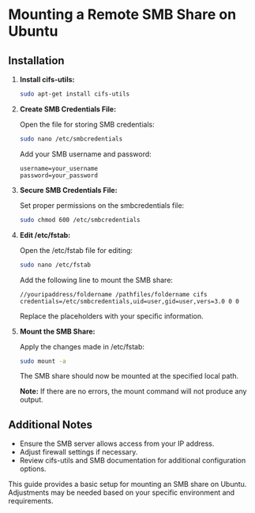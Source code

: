 # Mounting a Remote SMB Share on Ubuntu

## Installation

1. **Install cifs-utils:**

    ```bash
    sudo apt-get install cifs-utils
    ```

2. **Create SMB Credentials File:**

    Open the file for storing SMB credentials:

    ```bash
    sudo nano /etc/smbcredentials
    ```

    Add your SMB username and password:

    ```plaintext
    username=your_username
    password=your_password
    ```

3. **Secure SMB Credentials File:**

    Set proper permissions on the smbcredentials file:

    ```bash
    sudo chmod 600 /etc/smbcredentials
    ```

4. **Edit /etc/fstab:**

    Open the /etc/fstab file for editing:

    ```bash
    sudo nano /etc/fstab
    ```

    Add the following line to mount the SMB share:

    ```plaintext
    //youripaddress/foldername /pathfiles/foldername cifs credentials=/etc/smbcredentials,uid=user,gid=user,vers=3.0 0 0
    ```

    Replace the placeholders with your specific information.

5. **Mount the SMB Share:**

    Apply the changes made in /etc/fstab:

    ```bash
    sudo mount -a
    ```

    The SMB share should now be mounted at the specified local path.

    **Note:** If there are no errors, the mount command will not produce any output.

## Additional Notes

- Ensure the SMB server allows access from your IP address.
- Adjust firewall settings if necessary.
- Review cifs-utils and SMB documentation for additional configuration options.

This guide provides a basic setup for mounting an SMB share on Ubuntu. Adjustments may be needed based on your specific environment and requirements.
